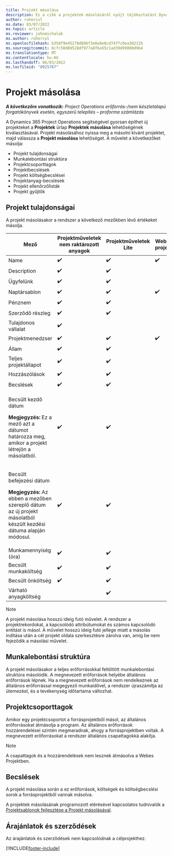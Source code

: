 ```yaml
---
title: Projekt másolása
description: Ez a cikk a projektek másolásáról nyújt tájékoztatást Dynamics 365 Project Operations.
author: ruhercul
ms.date: 03/07/2022
ms.topic: article
ms.reviewer: johnmichalak
ms.author: ruhercul
ms.openlocfilehash: b358f9e45278d886f3e6e8e8cd747fc0ea30212b
ms.sourcegitcommit: 6cfc50d89528df977a8f6a55c1ad39d99800d9b4
ms.translationtype: MT
ms.contentlocale: hu-HU
ms.lasthandoff: 06/03/2022
ms.locfileid: "8925767"
---
```

# <a name="copy-a-project"></a>Projekt másolása

_**A következőre vonatkozik:** Project Operations erőforrás-/nem készletalapú forgatókönyvek esetén, egyszerű telepítés – proforma számlázás_

A Dynamics 365 Project Operations segítségével gyorsan építhet új projekteket a **Projektek** űrlap **Projektek másolása** lehetőségének kiválasztásával. Projekt másolásához nyissa meg a másolni kívánt projektet, majd válassza a **Projekt másolása** lehetőséget. A művelet a következőket másolja:

- Projekt tulajdonságai 
- Munkalebontási struktúra
- Projektcsoporttagok
- Projektbecslések
- Projekt költségbecslései
- Projektanyag-becslések
- Projekt ellenőrzőlisták
- Projekt gyűjtők

## <a name="project-properties"></a>Projekt tulajdonságai

A projekt másolásakor a rendszer a következő mezőkben lévő értékeket másolja.

| Mező | Projektműveletek nem raktározott anyagok | Projektműveletek Lite | Webes projekt |
|-------|------------------------------------------|-------------------------|---------------------|
| Name | :heavy_check_mark: | :heavy_check_mark: | :heavy_check_mark: |
| Description | :heavy_check_mark: | :heavy_check_mark: | |
| Ügyfelünk | :heavy_check_mark: | :heavy_check_mark: | |
| Naptársablon | :heavy_check_mark: | :heavy_check_mark: | :heavy_check_mark: |
| Pénznem | :heavy_check_mark: | :heavy_check_mark: | |
| Szerződő részleg | :heavy_check_mark: | :heavy_check_mark: | |
| Tulajdonos vállalat | :heavy_check_mark: | | |
| Projektmenedzser | :heavy_check_mark: | :heavy_check_mark: | :heavy_check_mark: |
| Állam | :heavy_check_mark: | :heavy_check_mark: | |
| Teljes projektállapot | :heavy_check_mark: | :heavy_check_mark: | |
| Hozzászólások | :heavy_check_mark: | :heavy_check_mark: | |
| Becslések | :heavy_check_mark: | :heavy_check_mark: | |
| <p>Becsült kezdő dátum</p><p><strong>Megjegyzés:</strong> Ez a mező azt a dátumot határozza meg, amikor a projekt létrejön a másolatból. | :heavy_check_mark: | :heavy_check_mark: | |
| <p>Becsült befejezési dátum</p><p><strong>Megjegyzés:</strong> Az ebben a mezőben szereplő dátum az új projekt másolatból készült kezdési dátuma alapján módosul.</p> | :heavy_check_mark: | :heavy_check_mark: | |
| Munkamennyiség (óra) | :heavy_check_mark: | :heavy_check_mark: | |
| Becsült munkaköltség | :heavy_check_mark: | :heavy_check_mark: | |
| Becsült önköltség | :heavy_check_mark: | :heavy_check_mark: | |
| Várható anyagköltség | | :heavy_check_mark: | |

> [!NOTE]
> A projekt másolása hosszú ideig futó művelet. A rendszer a projektrekordokat, a kapcsolódó attribútumokat és számos kapcsolódó entitást is másol. A művelet hosszú ideig futó jellege miatt a másolás indítása után a cél projekt oldala szerkesztésre zárolva van, amíg be nem fejeződik a másolási művelet.

## <a name="work-breakdown-structure"></a>Munkalebontási struktúra

A projekt másolásakor a teljes erőforrásokkal feltöltött munkalebontási struktúra másolódik. A megnevezett erőforrások helyébe általános erőforrások lépnek. Ha a megnevezett erőforrások nem rendelkeznek az általános erőforrással megegyező munkaidővel, a rendszer újraszámítja az ütemezést, és a tevékenység időtartama változhat.

## <a name="project-team-members"></a>Projektcsoporttagok

Amikor egy projektcsoportot a forrásprojektből másol, az általános erőforrásokat átmásolja a program. Az általános erőforrások hozzárendelései szintén megmaradnak, ahogy a forrásprojektben voltak. A megnevezett erőforrásokat a rendszer általános csapattagokká alakítja.

> [!NOTE]
> A csapattagok és a hozzárendelések nem lesznek átmásolva a Webes Projektben.

## <a name="estimates"></a>Becslések

A projekt másolása során a ez erőforrások, költségek és költségbecslési sorok a forrásprojektből vannak másolva. 

A projektek másolásának programozott elérésével kapcsolatos tudnivalók a [Projektsablonok fejlesztése a Projekt másolásával](dev-copy-project.md).

## <a name="quotes-and-contracts"></a>Árajánlatok és szerződések

Az árajánlatok és szerződések nem kapcsolódnak a célprojekthez.

[!INCLUDE[footer-include](../includes/footer-banner.md)]
